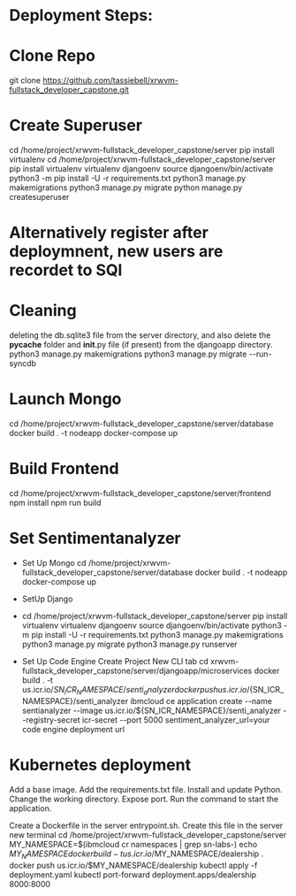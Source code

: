 # Deployment Steps:

# Clone Repo
git clone https://github.com/tassiebell/xrwvm-fullstack_developer_capstone.git
# Create Superuser
cd /home/project/xrwvm-fullstack_developer_capstone/server
pip install virtualenv
cd /home/project/xrwvm-fullstack_developer_capstone/server
pip install virtualenv
virtualenv djangoenv
source djangoenv/bin/activate
python3 -m pip install -U -r requirements.txt
python3 manage.py makemigrations
python3 manage.py migrate
python manage.py createsuperuser
# Alternatively register after deploymnent, new users are recordet to SQl
# Cleaning
deleting the db.sqlite3 file from the server directory, and also delete the __pycache__ folder and __init__.py file (if present) from the djangoapp directory. 
python3 manage.py makemigrations
python3 manage.py migrate --run-syncdb

# Launch Mongo
cd /home/project/xrwvm-fullstack_developer_capstone/server/database
docker build . -t nodeapp
docker-compose up

# Build Frontend
cd /home/project/xrwvm-fullstack_developer_capstone/server/frontend
npm install
npm run build
# Set Sentimentanalyzer
* Set Up Mongo
cd /home/project/xrwvm-fullstack_developer_capstone/server/database
docker build . -t nodeapp
docker-compose up
* SetUp Django
* cd /home/project/xrwvm-fullstack_developer_capstone/server
pip install virtualenv
virtualenv djangoenv
source djangoenv/bin/activate
python3 -m pip install -U -r requirements.txt
python3 manage.py makemigrations
python3 manage.py migrate
python3 manage.py runserver

* Set Up Code Engine
Create Project
New CLI tab
cd xrwvm-fullstack_developer_capstone/server/djangoapp/microservices
docker build . -t us.icr.io/${SN_ICR_NAMESPACE}/senti_analyzer
docker push us.icr.io/${SN_ICR_NAMESPACE}/senti_analyzer
ibmcloud ce application create --name sentianalyzer --image us.icr.io/${SN_ICR_NAMESPACE}/senti_analyzer --registry-secret icr-secret --port 5000
sentiment_analyzer_url=your code engine deployment url

# Kubernetes deployment


Add a base image.
Add the requirements.txt file.
Install and update Python.
Change the working directory.
Expose port.
Run the command to start the application.

Create a Dockerfile in the server
entrypoint.sh. Create this file in the server
new terminal cd /home/project/xrwvm-fullstack_developer_capstone/server
MY_NAMESPACE=$(ibmcloud cr namespaces | grep sn-labs-)
echo $MY_NAMESPACE
docker build -t us.icr.io/$MY_NAMESPACE/dealership .
docker push us.icr.io/$MY_NAMESPACE/dealership
kubectl apply -f deployment.yaml
kubectl port-forward deployment.apps/dealership 8000:8000

